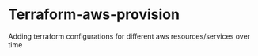 # Terraform-aws-provision
Adding terraform configurations for different aws resources/services over time
